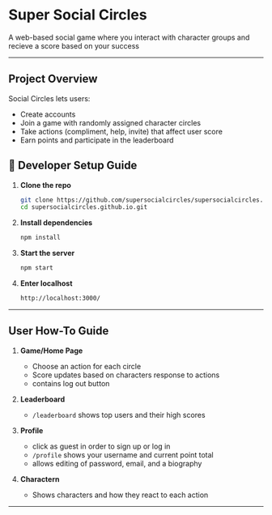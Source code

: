 
# Super Social Circles

A web-based social game where you interact with character groups and recieve a score based on your success

---

## Project Overview

Social Circles lets users:
- Create accounts
- Join a game with randomly assigned character circles
- Take actions (compliment, help, invite) that affect user score
- Earn points and participate in the leaderboard


## 🔧 Developer Setup Guide

1. **Clone the repo**
   ```bash
   git clone https://github.com/supersocialcircles/supersocialcircles.github.io.git
   cd supersocialcircles.github.io.git
   ```

2. **Install dependencies**
   ```bash
   npm install
   ```

4. **Start the server**
   ```bash
   npm start
   ```

5. **Enter localhost**
   ```bash
   http://localhost:3000/
   ```

---

## User How-To Guide

1. **Game/Home Page**
   - Choose an action for each circle
   - Score updates based on characters response to actions
   - contains log out button

2. **Leaderboard**
   - `/leaderboard` shows top users and their high scores

3. **Profile**
   - click as guest in order to sign up or log in
   - `/profile` shows your username and current point total
   - allows editing of password, email, and a biography
  
4. **Charactern**
   - Shows characters and how they react to each action

---



